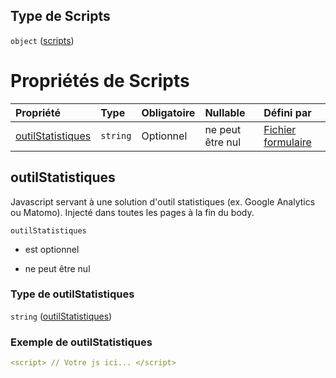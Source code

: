 ## Type de Scripts

`object` ([scripts](frw-definitions-scripts.md))

# Propriétés de Scripts

| Propriété                               | Type     | Obligatoire | Nullable         | Défini par                                                                                                                                     |
| :-------------------------------------- | :------- | :---------- | :--------------- | :--------------------------------------------------------------------------------------------------------------------------------------------- |
| [outilStatistiques](#outilstatistiques) | `string` | Optionnel   | ne peut être nul | [Fichier formulaire](frw-definitions-scripts-properties-outilstatistiques.md "schemas/form#/definitions/Scripts/properties/outilStatistiques") |

## outilStatistiques

Javascript servant à une solution d'outil statistiques (ex. Google Analytics ou Matomo). Injecté dans toutes les pages à la fin du body.

`outilStatistiques`

*   est optionnel

*   ne peut être nul

### Type de outilStatistiques

`string` ([outilStatistiques](frw-definitions-scripts-properties-outilstatistiques.md))

### Exemple de outilStatistiques

```yaml
<script> // Votre js ici... </script>

```
